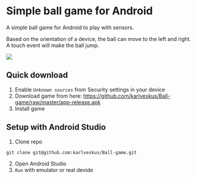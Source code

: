 # Simple ball game for Android

A simple ball game for Android to play with sensors.

Based on the orientation of a device, the ball can move to the left and right.<br>
A touch event will make the ball jump.

<img src="https://www.dropbox.com/s/wvmv2f94hmd4u1a/demo.gif?raw=1"></img>


## Quick download

1. Enable `Unknown sources` from Security settings in your device
2. Download game from here: https://github.com/karlveskus/Ball-game/raw/master/app-release.apk
3. Install game

## Setup with Android Studio
1. Clone repo
```
git clone git@github.com:karlveskus/Ball-game.git
```
2. Open Android Studio
3. `Run` with emulator or real devide
